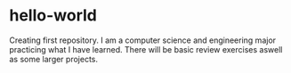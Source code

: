 # hello-world
Creating first repository.
I am a computer science and engineering major practicing what I have learned.
There will be basic review exercises aswell as some larger projects.
